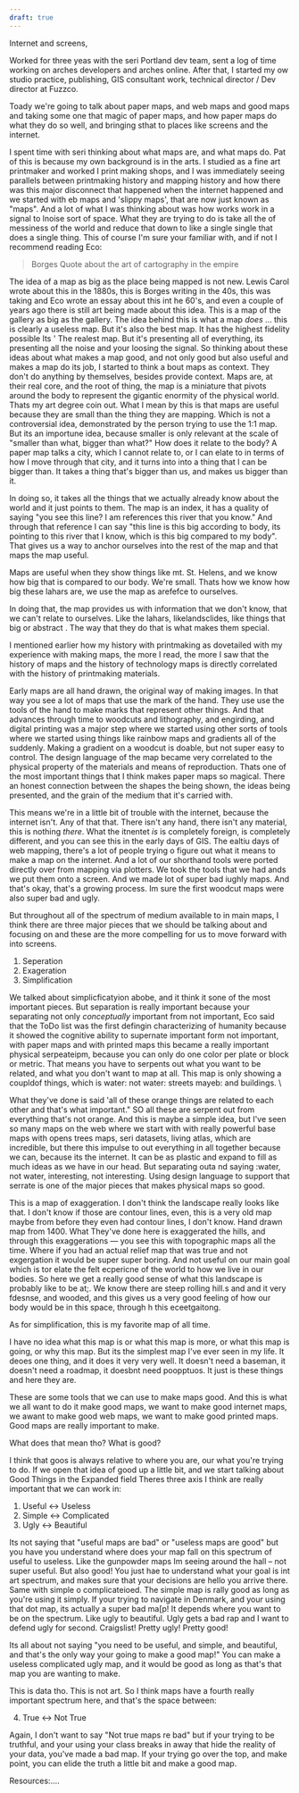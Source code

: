 ```yaml
---
draft: true
---
```


Internet and screens,

Worked for three yeas with the seri Portland dev team, sent a log of time working on arches developers and arches online. After that, I started my ow studio practice, publishing, GIS consultant work, technical director / Dev director at Fuzzco.

Toady we're going to talk about paper maps, and web maps and good maps and taking some one that magic of paper maps, and how paper maps do what they do so well, and bringing sthat to places like screens and the internet.

I spent time with seri thinking about what maps are, and what maps do. Pat of this is because my own background is in the arts. I studied as a fine art printmaker and worked I print making shops, and I was immediately seeing parallels between printmaking history and mapping history and how there was this major disconnect that happened when the internet happened and we started with eb maps and 'slippy maps', that are now just known as "maps". And a lot of what I was thinking about was how works work in a signal to lnoise sort of space. What they are trying to do is take all the of messiness of the world and reduce that down to like a single single that does a single thing. This of course I'm sure your familiar with, and if not I recommend reading Eco:

> Borges Quote about the art of cartography in the empire

The idea of a map as big as the place being mapped is not new. Lewis Carol wrote about this in the 1880s, this is Borges writing in the 40s, this was taking and Eco wrote an essay about this int he 60's, and even a couple of years ago there is still art being made about this idea. This is a map of the gallery as big as the gallery. The idea behind this is what a map _does_ … this is clearly a useless map. But it's also the best map. It has the highest fidelity possible Its
' The realest map. But it's presenting all of everything, its presenting all the noise and your loosing the signal. So thinking about these ideas about what makes a map good, and not only good but also useful and makes a map do its job, I started to think a bout maps as context. They don't do anything by themselves, besides provide context. Maps are, at their real core, and the root of thing, the map is a miniature that pivots around the body to represent the gigantic enormity of the physical world. Thats my art degree coin out. What I mean by this is that maps are useful because they are small than the thing they are mapping. Which is not a controversial idea, demonstrated by the person trying to use the 1:1 map. But its an importune idea, because smaller is only relevant at the scale of "smaller than what, bigger than what?" How does it relate to the body? A paper map talks a city, which I cannot relate to, or I can elate to in terms of how I move through that city, and it turns into into a thing that I can be bigger than. It takes a thing that's bigger than us, and makes us bigger than it. 

In doing so, it takes all the things that we actually already know about the world and it just points to them. The map is an index, it has a quality of saying "you see this line? I am references this river that you know." And through that reference I can say "this line is this big according to body, its pointing to this river that I know, which is this big compared to my body".  That gives us a way to anchor ourselves into the rest of the map and that maps the map useful. 

Maps are useful when they show things like mt. St. Helens, and we know how big that is compared to our body. We're small. Thats how we know how big these lahars are, we use the map as arefefce to ourselves. 

In doing that, the map provides us with information that we don't know, that we can't relate to ourselves. Like the lahars, likelandsclides, like things that big or abstract . The way that they do that is what makes them special. 

I mentioned earlier how my history with printmaking as dovetailed with my experience with making maps, the more I read, the more I saw that the history of maps and the history of technology maps is directly correlated with the history of printmaking materials. 

Early maps are all hand drawn, the original way of making images. In that way you see a lot of maps that use the mark of the hand. They use use the tools of the hand to make marks that represent other things. And that advances through time to woodcuts and lithography, and engirding, and digital printing was a major step where we started using other sorts of tools where we started using things like rainbow maps and gradients all of the suddenly. Making a gradient on a woodcut is doable, but not super easy to control.  The design language of the map became very correlated to the physical property of the materials and means of reproduction. Thats one of the most important things that I think makes paper maps so magical. There an honest connection between the shapes the being shown, the ideas being presented, and the grain of the medium that it's carried with.

This means we're in a little bit of trouble with the internet, because the internet isn't. Any of that that. There isn't any hand, there isn't any material, this is nothing _there_. What the itnentet _is_ is completely foreign, is completely different, and you can see this in the early days of GIS. The ealtiu days of web mapping, there's a lot of people trying o figure out what it means to make a map on the internet. And a lot of our shorthand tools were ported directly over from mapping via plotters. We took the tools that we had ands we put them onto a screen. And we made lot of super bad iughly maps. And that's okay, that's a growing process. Im sure the first woodcut maps were also super bad and ugly. 

But throughout all of the spectrum of medium available to in main maps, I think there are three major pieces that we should be talking about and focusing on and these are the more compelling for us to move forward with into screens. 

1. Seperation
2. Exageration
3. Simplification 

We talked about simplicficatyion abobe, and it think it sone of the most important pieces.  But separation is really important because your separating not only _conceptually_ important from not important, Eco said that the ToDo list was the first defingin characterizing of humanity because it showed the cognitive ability to supernate important form not important, with paper maps and with printed maps this became a really important physical serpeateipm, because you can only do one color per plate or block or metric. That means you have to serpents out what you want to be related, and what you don't want to map at all. This map is only showing a coupldof things, which is water: not water: streets mayeb: and buildings. \

What they've done is said 'all of these orange things are related to each other and that's what important." SO all these are serpent out from everything that's not orange. And this is maybe a simple idea, but I've seen so many maps on the web where we start with with really powerful base maps with opens trees maps, seri datasets, living atlas, which are incredible, but there this impulse to out everything in all together because we can, because its the internet. It can be as plastic and expand to fill as much ideas as we have in our head. But separating outa nd saying :water, not water, interesting, not interesting. Using design language to support that serrate is one of the major pieces that makes physical maps so good. 

This is a map of exaggeration. I don't think the landscape really looks like that. I don't know if those are contour lines, even, this is a very old map maybe from before they even had contour lines, I don't know. Hand drawn map from 1400. What They've done here is exaggerated the hills, and through this exaggerations — you see this with topographic maps all the time. Where if you had an actual relief map that was true and not exgergation it would be super super boring. And not useful on our main goal which is tor elate the felt ecpericne of the world to how we live in our bodies. So here we get a really good sense of what this landscape is probably like to be at;. We know there are steep rolling hill.s and and it very fdesnse, and wooded, and this gives us a very good feeling of how our body would be in this space, through h this eceetgaitong. 

As for simplification, this is my favorite map of all time. 

I have no idea what this map is or what this map is more, or what this map is going, or why this map. But its the simplest map I've ever seen in my life. It deoes one thing, and it does it very very well. It doesn't need a baseman, it doesn't need a roadmap, it doesbnt need poopptuos. It just is these things and here they are. 

These are some tools that we can use to make maps good. And this is what we all want to do it make good maps, we want to make good internet maps, we awant to make good web maps, we want to make good printed maps. Good maps are really important to make. 

What does that mean tho? What is good?

I think that goos is always relative to where you are, our what you're trying to do. If we open that idea of good up a little bit, and we start talking about Good Things in the Expanded field Theres three axis I think are really important that we can work in:

1. Useful <-> Useless
2. Simple <-> Complicated
3. Ugly <-> Beautiful


Its not saying that "useful maps are bad" or "useless maps are good" but you have you understand where does your map fall on this spectrum of useful to useless. Like the gunpowder maps Im seeing around the hall – not super useful. But also good! You just hae to understand what your goal is int art spectrum, and makes sure that your decisions are hello you arrive there. Same with simple o complicateioed. The simple map is rally good as long as you're using it simply. If your trying to navigate in Denmark, and your using that dot map, its actually a super bad ma[p! It depends where you want to be on the spectrum. Like ugly to beautiful. Ugly gets a bad rap and I want to defend ugly for second. Craigslist! Pretty ugly! Pretty good!

Its all about not saying "you need to be useful, and simple, and beautiful, and that's the only way your going to make a good map!" You can make a useless complicated ugly map, and it would be good as long as that's that map you are wanting to make.

This is data tho. This is not art. So I think maps have a fourth really important spectrum here, and that's the space between:

4. True <-> Not True

Again, I don't want to say "Not true maps re bad" but if your trying to be truthful, and your using your class breaks in away that hide the reality of your data, you've made a bad map. If your trying go over the top, and make point, you can elide the truth a little bit and make a good map. 

Resources:....
